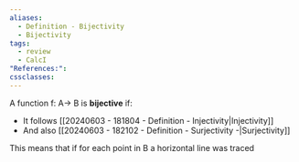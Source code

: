 ```yaml
---
aliases:
  - Definition - Bijectivity
  - Bijectivity
tags:
  - review
  - CalcI
"References:": 
cssclasses:
---
```

A function f: A→ B is **bijective** if:
+ It follows [[20240603 - 181804 - Definition - Injectivity|Injectivity]]
+ And also [[20240603 - 182102 - Definition - Surjectivity -|Surjectivity]]

This means that if for each point in B a horizontal line was traced 